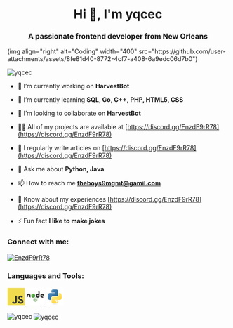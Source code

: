 <h1 align="center">Hi 👋, I'm yqcec</h1>
<h3 align="center">A passionate frontend developer from New Orleans</h3>
(img align="right" alt="Coding" width="400" src="https://github.com/user-attachments/assets/8fe81d40-8772-4cf7-a408-6a9edc06d7b0")


<p align="left"> <img src="https://komarev.com/ghpvc/?username=yqcec&label=Profile%20views&color=0e75b6&style=flat" alt="yqcec" /> </p>

- 🔭 I’m currently working on **HarvestBot**

- 🌱 I’m currently learning **SQL, Go, C++, PHP, HTML5, CSS**

- 👯 I’m looking to collaborate on **HarvestBot**

- 👨‍💻 All of my projects are available at [https://discord.gg/EnzdF9rR78](https://discord.gg/EnzdF9rR78)

- 📝 I regularly write articles on [https://discord.gg/EnzdF9rR78](https://discord.gg/EnzdF9rR78)

- 💬 Ask me about **Python, Java**

- 📫 How to reach me **theboys9mgmt@gamil.com**

- 📄 Know about my experiences [https://discord.gg/EnzdF9rR78](https://discord.gg/EnzdF9rR78)

- ⚡ Fun fact **I like to make jokes**

<h3 align="left">Connect with me:</h3>
<p align="left">
<a href="https://discord.gg/EnzdF9rR78" target="blank"><img align="center" src="https://raw.githubusercontent.com/rahuldkjain/github-profile-readme-generator/master/src/images/icons/Social/discord.svg" alt="EnzdF9rR78" height="30" width="40" /></a>
</p>

<h3 align="left">Languages and Tools:</h3>
<p align="left"> <a href="https://developer.mozilla.org/en-US/docs/Web/JavaScript" target="_blank" rel="noreferrer"> <img src="https://raw.githubusercontent.com/devicons/devicon/master/icons/javascript/javascript-original.svg" alt="javascript" width="40" height="40"/> </a> <a href="https://nodejs.org" target="_blank" rel="noreferrer"> <img src="https://raw.githubusercontent.com/devicons/devicon/master/icons/nodejs/nodejs-original-wordmark.svg" alt="nodejs" width="40" height="40"/> </a> <a href="https://www.python.org" target="_blank" rel="noreferrer"> <img src="https://raw.githubusercontent.com/devicons/devicon/master/icons/python/python-original.svg" alt="python" width="40" height="40"/> </a> </p>

<p><img align="left" src="https://github-readme-stats.vercel.app/api/top-langs?username=yqcec&show_icons=true&locale=en&layout=compact" alt="yqcec" /></p>

<p>&nbsp;<img align="center" src="https://github-readme-stats.vercel.app/api?username=yqcec&show_icons=true&locale=en" alt="yqcec" /></p>
